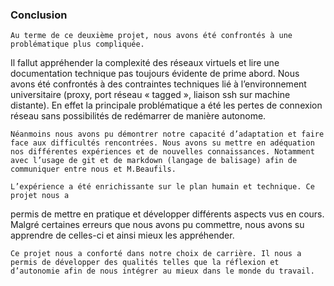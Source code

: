 ### Conclusion

	Au terme de ce deuxième projet, nous avons été confrontés à une problématique plus compliquée.
Il fallut appréhender la complexité des réseaux virtuels et lire une documentation technique pas toujours évidente de prime abord. Nous avons été confrontés à des contraintes techniques lié à l’environnement universitaire (proxy, port réseau « tagged », liaison ssh sur machine distante). En effet la principale problématique a été les pertes de connexion réseau sans possibilités de redémarrer de manière autonome. 
          
	Néanmoins nous avons pu démontrer notre capacité d’adaptation et faire face aux difficultés rencontrées. Nous avons su mettre en adéquation nos différentes expériences et de nouvelles connaissances. Notamment avec l’usage de git et de markdown (langage de balisage) afin de communiquer entre nous et M.Beaufils.  

	L’expérience a été enrichissante sur le plan humain et technique. Ce projet nous a
permis de mettre en pratique et développer différents aspects vus en cours. Malgré
certaines erreurs que nous avons pu commettre, nous avons su apprendre de celles-ci et
ainsi mieux les appréhender.

	Ce projet nous a conforté dans notre choix de carrière. Il nous a permis de développer des qualités telles que la réflexion et d’autonomie afin de nous intégrer au mieux dans le monde du travail.
